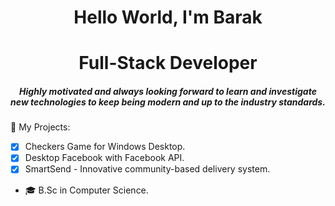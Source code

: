 <h1 align="center">Hello World, I'm Barak</h1>
<h1 align="center">Full-Stack Developer</h2>
<h5 align="center">Highly motivated and always looking forward to learn and investigate new technologies to keep being modern and up to the industry standards.</h5>


🔭 My Projects:
- [x] Checkers Game for Windows Desktop.
- [x] Desktop Facebook with Facebook API.
- [x] SmartSend - Innovative community-based delivery system.

- 🎓 B.Sc in Computer Science.

